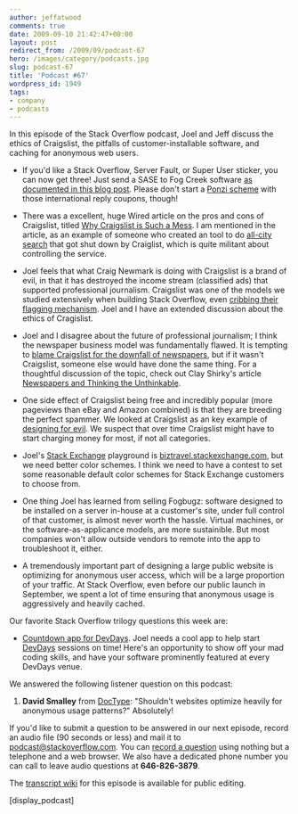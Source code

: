 ```yaml
---
author: jeffatwood
comments: true
date: 2009-09-10 21:42:47+00:00
layout: post
redirect_from: /2009/09/podcast-67
hero: /images/category/podcasts.jpg
slug: podcast-67
title: 'Podcast #67'
wordpress_id: 1949
tags:
- company
- podcasts
---
```



In this episode of the Stack Overflow podcast, Joel and Jeff discuss the ethics of Craigslist, the pitfalls of customer-installable software, and caching for anonymous web users.






  * If you'd like a Stack Overflow, Server Fault, or Super User sticker, you can now get three! Just send a SASE to Fog Creek software [as documented in this blog post](http://blog.stackoverflow.com/2009/09/how-to-get-stack-overflow-stickers/). Please don't start a [Ponzi scheme](http://en.wikipedia.org/wiki/Ponzi_scheme) with those international reply coupons, though!


  * There was a excellent, huge Wired article on the pros and cons of Craigslist, titled [Why Craigslist is Such a Mess](http://www.wired.com/entertainment/theweb/magazine/17-09/ff_craigslist). I am mentioned in the article, as an example of someone who created an tool to do [all-city search](http://www.codinghorror.com/craigslist/) that got shut down by Craiglist, which is quite militant about controlling the service.


  * Joel feels that what Craig Newmark is doing with Craigslist is a brand of evil, in that it has destroyed the income stream (classified ads) that supported professional journalism. Craigslist was one of the models we studied extensively when building Stack Overflow, even [cribbing their flagging mechanism](http://blog.stackoverflow.com/2009/04/raising-a-red-flag/). Joel and I have an extended discussion about the ethics of Cragislist.


  * Joel and I disagree about the future of professional journalism; I think the newspaper business model was fundamentally flawed. It is tempting to [blame Craigslist for the downfall of newspapers](http://blogs.vertigosoftware.com/jatwood/archive/2005/12/16/1747.aspx), but if it wasn't Craigslist, someone else would have done the same thing. For a thoughtful discussion of the topic, check out Clay Shirky's article [Newspapers and Thinking the Unthinkable](http://www.shirky.com/weblog/2009/03/newspapers-and-thinking-the-unthinkable/).


  * One side effect of Craigslist being free and incredibly popular (more pageviews than eBay and Amazon combined) is that they are breeding the perfect spammer. We looked at Craigslist as an key example of [designing for evil](http://www.codinghorror.com/blog/archives/001123.html). We suspect that over time Craigslist might have to start charging money for most, if not all categories.


  * Joel's [Stack Exchange](http://stackexchange.com/) playground is [biztravel.stackexchange.com](http://biztravel.stackexchange.com/), but we need better color schemes. I think we need to have a contest to set some reasonable default color schemes for Stack Exchange customers to choose from.


  * One thing Joel has learned from selling Fogbugz: software designed to be installed on a server in-house at a customer's site, under full control of that customer, is almost never worth the hassle. Virtual machines, or the software-as-applicance models, are more sustainible. But most companies won't allow outside vendors to remote into the app to troubleshoot it, either.


  * A tremendously important part of designing a large public website is optimizing for anonymous user access, which will be a large proportion of your traffic. At Stack Overflow, even before our public launch in September, we spent a lot of time ensuring that anonymous usage is aggressively and heavily cached. 




Our favorite Stack Overflow trilogy questions this week are:






  * [Countdown app for DevDays](http://meta.stackoverflow.com/questions/20420/countdown-app-for-devdays). Joel needs a cool app to help start [DevDays](http://stackoverflow.carsonified.com/) sessions on time! Here's an opportunity to show off your mad coding skills, and have your software prominently featured at every DevDays venue.  





We answered the following listener question on this podcast:






  1. **David Smalley** from [DocType](http://doctype.com/): "Shouldn't websites optimize heavily for anonymous usage patterns?" Absolutely!  






If you'd like to submit a question to be answered in our next episode, record an audio file (90 seconds or less) and mail it to [podcast@stackoverflow.com](mailto:podcast@stackoverflow.com). You can [record a question](http://blog.stackoverflow.com/index.php/2008/05/recording-podcast-questions-using-your-telephone/) using nothing but a telephone and a web browser. We also have a dedicated phone number you can call to leave audio questions at **646-826-3879**.






The [transcript wiki](https://stackoverflow.fogbugz.com/default.asp?W29079) for this episode is available for public editing.




[display_podcast]




